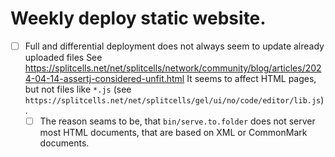 # Weekly deploy static website.
* [ ] Full and differential deployment does not always seem to update already uploaded files
  See https://splitcells.net/net/splitcells/network/community/blog/articles/2024-04-14-assertj-considered-unfit.html
  It seems to affect HTML pages, but not files like `*.js` (see `https://splitcells.net/net/splitcells/gel/ui/no/code/editor/lib.js`).
    * [ ] The reason seams to be, that `bin/serve.to.folder` does not server most HTML documents,
      that are based on XML or CommonMark documents.